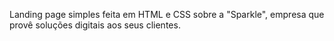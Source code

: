 Landing page simples feita em HTML e CSS sobre a "Sparkle", empresa que provê soluções digitais aos seus clientes.
